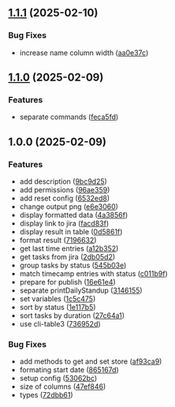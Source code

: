 ## [1.1.1](https://github.com/sebastiansiejek/daily-standup/compare/v1.1.0...v1.1.1) (2025-02-10)

### Bug Fixes

* increase name column width ([aa0e37c](https://github.com/sebastiansiejek/daily-standup/commit/aa0e37ca8f8f954ad5fb08384cbdb5305c64360f))

## [1.1.0](https://github.com/sebastiansiejek/daily-standup/compare/v1.0.0...v1.1.0) (2025-02-09)

### Features

* separate commands ([feca5fd](https://github.com/sebastiansiejek/daily-standup/commit/feca5fdda67aaf20efa3694f8b4e742d03105121))

## 1.0.0 (2025-02-09)

### Features

* add description ([9bc9d25](https://github.com/sebastiansiejek/daily-standup/commit/9bc9d25c996c19572b11737335015aa342a3a30c))
* add permissions ([96ae359](https://github.com/sebastiansiejek/daily-standup/commit/96ae35961a326536cea75915ad776d485b4d8ef6))
* add reset config ([6532ed8](https://github.com/sebastiansiejek/daily-standup/commit/6532ed82cf266ee116d704c29eff5e27b87cbf0c))
* change output png ([e6e3060](https://github.com/sebastiansiejek/daily-standup/commit/e6e3060aed6a18fba4ed739ed053d330720696a2))
* display formatted data ([4a3856f](https://github.com/sebastiansiejek/daily-standup/commit/4a3856f8a5ba71792d59f7ae2bc59604bd644473))
* display link to jira ([facd83f](https://github.com/sebastiansiejek/daily-standup/commit/facd83fcb16101aebaa9e5e6721a3b6b37980b0e))
* display result in table ([0d5861f](https://github.com/sebastiansiejek/daily-standup/commit/0d5861f80539abffe4a9606f204286b5531d5072))
* format result ([7196632](https://github.com/sebastiansiejek/daily-standup/commit/71966325f03610fe0aeac9e4c1e445bd226e010a))
* get last time entries ([a12b352](https://github.com/sebastiansiejek/daily-standup/commit/a12b3525cb2eee61c6cd4391bc0b73150e713ac3))
* get tasks from jira ([2db05d2](https://github.com/sebastiansiejek/daily-standup/commit/2db05d27fdba6e0201230bc53d387b361ef9b25c))
* group tasks by status ([545b03e](https://github.com/sebastiansiejek/daily-standup/commit/545b03efd54b716810b981af40724be5ff9432e1))
* match timecamp entries with status ([c011b9f](https://github.com/sebastiansiejek/daily-standup/commit/c011b9f621579b5874385f179b4eac1d7bedd0d1))
* prepare for publish ([16e61e4](https://github.com/sebastiansiejek/daily-standup/commit/16e61e4c3dcd7634b94e6ad64331c66113c28888))
* separate printDailyStandup ([3146155](https://github.com/sebastiansiejek/daily-standup/commit/3146155ce0946dc5b9b69f8cf97bb982e5f15648))
* set variables ([1c5c475](https://github.com/sebastiansiejek/daily-standup/commit/1c5c47504bb20ccf3fb9e1479faa25f7ffb791ce))
* sort by status ([1e117b5](https://github.com/sebastiansiejek/daily-standup/commit/1e117b509a4aa8c14572f814daff0ab03e18cdb6))
* sort tasks by duration ([27c64a1](https://github.com/sebastiansiejek/daily-standup/commit/27c64a18137d35e9777ce541372fb8c0e2e98748))
* use cli-table3 ([736952d](https://github.com/sebastiansiejek/daily-standup/commit/736952d6b5d437b0dc411a8008bc3495f855a82a))

### Bug Fixes

* add methods to get and set store ([af93ca9](https://github.com/sebastiansiejek/daily-standup/commit/af93ca9d21bb20a691290163f0d5b602166227cd))
* formating start date ([865167d](https://github.com/sebastiansiejek/daily-standup/commit/865167dd7f9917900af0d54b713c078d36ba3071))
* setup config ([53062bc](https://github.com/sebastiansiejek/daily-standup/commit/53062bc627aacdf2de61e956a6b86c69fd9b2f17))
* size of columns ([47ef846](https://github.com/sebastiansiejek/daily-standup/commit/47ef8468b37e200215726ef7ae78007050bb1896))
* types ([72dbb61](https://github.com/sebastiansiejek/daily-standup/commit/72dbb6169939f2f87c203081d11b53388c7bb6db))
